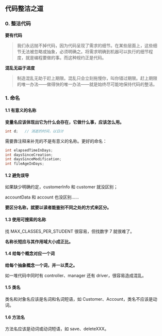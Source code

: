 ## 代码整洁之道

### 0. 整洁代码

**要有代码**

> 我们永远抛不掉代码，因为代码呈现了需求的细节。在某些层面上，这些细节无法被忽略或抽象，必须明确之。将需求明确到机器可以执行的细节程度，就是编程要做的事。而这种规约正是代码。

**混乱无益于进度**

> 制造混乱无助于赶上期限。混乱只会立刻拖慢你，叫你错过期限。赶上期限的唯一办法——做得快的唯一办法——就是始终尽可能地保持代码的整洁。

### 1. 命名

#### 1.1 有意义的名称

**变量名应该体现出它为什么会存在，它做什么事，应该怎么用。**

```java
int d;   // 消逝的时间，以日计
```

需要靠注释来补充的不是有意义的名称。更好的命名：

```java
int elapsedTimeInDays;
int daysSinceCreation;
int daysSinceModification;
int fileAgeInDays;
```

#### 1.2 避免误导

如果缺少明确约定，customerInfo 和 customer 就没区别；

accountData 和 account 也没区别……

**要区分名称，就要以读者能鉴别不同之处的方式来区分。**

#### 1.3 使用可搜索的名称

找 MAX_CLASSES_PER_STUDENT 很容易，但找数字 7 就很难了。

**名称长短应与其作用域大小成正比。**

#### 1.4 给每个概念对应一个词

**给每个抽象概念一个词，并一以贯之。**

如一堆代码中同时有 controller、manager 还有 driver，很容易造成混乱。

#### 1.5 类名

类名和对象名应该是名词和名词短语，如 Customer、Account，类名不应该是动词。

#### 1.6 方法名

方法名应该是动词或动词短语，如 save、deleteXXX。



